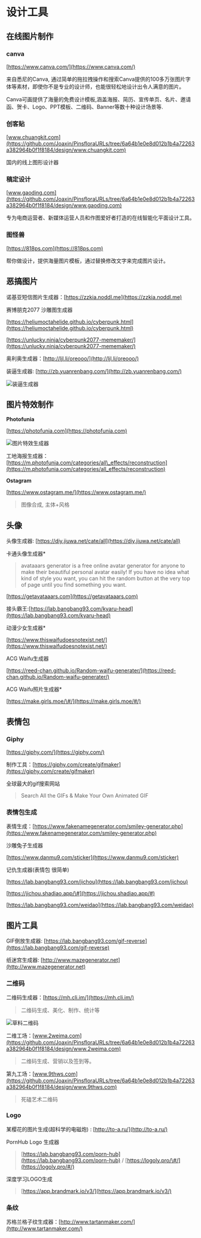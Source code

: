 # 设计工具

## 在线图片制作

### **canva**

[https://www.canva.com/](https://www.canva.com/)

来自悉尼的Canva, 通过简单的拖拉拽操作和搜索Canva提供的100多万张图片字体等素材，即使你不是专业的设计师，也能很轻松地设计出令人满意的图片。

Canva可画提供了海量的免费设计模板,涵盖海报、简历、宣传单页、名片、邀请函、贺卡、Logo、PPT模板、二维码、Banner等数十种设计场景等.

### **创客贴**

[www.chuangkit.com](https://github.com/Joaxin/PinsfloraURLs/tree/6a64b1e0e8d012b1b4a72263a382964b0f1f8184/design/www.chuangkit.com)

国内的线上图形设计器

### **稿定设计**

[www.gaoding.com](https://github.com/Joaxin/PinsfloraURLs/tree/6a64b1e0e8d012b1b4a72263a382964b0f1f8184/design/www.gaoding.com)

专为电商运营者、新媒体运营人员和作图爱好者打造的在线智能化平面设计工具。

### **图怪兽**

[https://818ps.com](https://818ps.com)

帮你做设计，提供海量图片模板，通过替换修改文字来完成图片设计。

## 恶搞图片

诺基亚短信图片生成器：[https://zzkia.noddl.me](https://zzkia.noddl.me)

赛博朋克2077 沙雕图生成器

[https://heliumoctahelide.github.io/cyberpunk.html](https://heliumoctahelide.github.io/cyberpunk.html)

[https://unlucky.ninja/cyberpunk2077-mememaker/](https://unlucky.ninja/cyberpunk2077-mememaker/)

奥利奥生成器：[http://ljl.li/oreooo/](http://ljl.li/oreooo/)

装逼生成器: [http://zb.yuanrenbang.com/](http://zb.yuanrenbang.com/)

![&#x88C5;&#x903C;&#x751F;&#x6210;&#x5668;](https://i.imgur.com/uuia2U3.png)

## 图片特效制作

**Photofunia**

[https://photofunia.com](https://photofunia.com)

![&#x56FE;&#x7247;&#x7279;&#x6548;&#x751F;&#x6210;&#x5668;](https://i.imgur.com/PmUJJQw.png)

工地海报生成器：[https://m.photofunia.com/categories/all\_effects/reconstruction](https://m.photofunia.com/categories/all_effects/reconstruction)

**Ostagram**

[https://www.ostagram.me/](https://www.ostagram.me/)

> 图像合成, 主体+风格

## 头像

头像生成器: [https://diy.jiuwa.net/cate/all](https://diy.jiuwa.net/cate/all)

卡通头像生成器\*

> avataaars generator is a free online avatar generator for anyone to make their beautiful personal avatar easily! If you have no idea what kind of style you want, you can hit the random button at the very top of page until you find something you want.

[https://getavataaars.com](https://getavataaars.com)

接头霸王:[https://lab.bangbang93.com/kyaru-head](https://lab.bangbang93.com/kyaru-head)

动漫少女生成器\*

[https://www.thiswaifudoesnotexist.net/](https://www.thiswaifudoesnotexist.net/)

ACG Waifu生成器

[https://reed-chan.github.io/Random-waifu-generater/](https://reed-chan.github.io/Random-waifu-generater/)

ACG Waifu照片生成器\*

[https://make.girls.moe/\#/](https://make.girls.moe/#/)

## 表情包

### Giphy

[https://giphy.com/](https://giphy.com/)

制作工具：[https://giphy.com/create/gifmaker](https://giphy.com/create/gifmaker)

全球最大的gif搜索网站

> Search All the GIFs & Make Your Own Animated GIF

### 表情包生成

表情生成：[https://www.fakenamegenerator.com/smiley-generator.php](https://www.fakenamegenerator.com/smiley-generator.php)

沙雕兔子生成器

[https://www.danmu9.com/sticker](https://www.danmu9.com/sticker)

记仇生成器\(表情包 很简单\)

[https://lab.bangbang93.com/jichou](https://lab.bangbang93.com/jichou)

[https://jichou.shadiao.app/\#](https://jichou.shadiao.app/#)

[https://lab.bangbang93.com/weidao](https://lab.bangbang93.com/weidao)

## 图片工具

GIF倒放生成器: [https://lab.bangbang93.com/gif-reverse](https://lab.bangbang93.com/gif-reverse)

纸迷宫生成器: [http://www.mazegenerator.net](http://www.mazegenerator.net)

### 二维码

二维码生成器：[https://mh.cli.im/](https://mh.cli.im/)

> 二维码生成、美化、制作、统计等

![&#x8349;&#x6599;&#x4E8C;&#x7EF4;&#x7801;](https://i.imgur.com/NqIFL7t.png)

二维工场：[www.2weima.com](https://github.com/Joaxin/PinsfloraURLs/tree/6a64b1e0e8d012b1b4a72263a382964b0f1f8184/design/www.2weima.com)

> 二维码生成、营销以及签到等。

第九工场：[www.9thws.com](https://github.com/Joaxin/PinsfloraURLs/tree/6a64b1e0e8d012b1b4a72263a382964b0f1f8184/design/www.9thws.com)

> 死磕艺术二维码

### Logo

某樱花的图片生成\(超科学的电磁炮\) : [http://to-a.ru/](http://to-a.ru/)

PornHub Logo 生成器

> [https://lab.bangbang93.com/porn-hub](https://lab.bangbang93.com/porn-hub) / [https://logoly.pro/\#/](https://logoly.pro/#/)

深度学习LOGO生成

> [https://app.brandmark.io/v3/](https://app.brandmark.io/v3/)

### 条纹

苏格兰格子纹生成器：[http://www.tartanmaker.com/](http://www.tartanmaker.com/)

